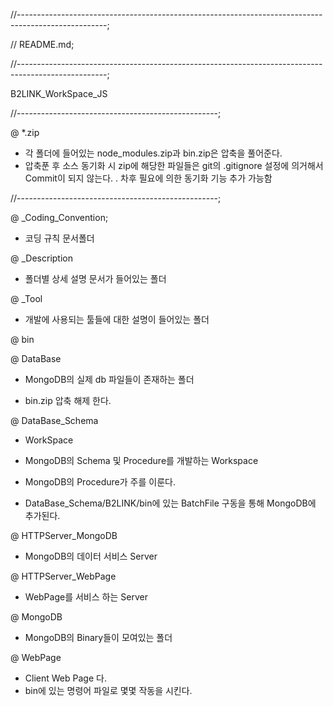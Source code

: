 //----------------------------------------------------------------------------------------------------;

//	README.md;

//----------------------------------------------------------------------------------------------------;

B2LINK_WorkSpace_JS

//--------------------------------------------------;

@ *.zip
 - 각 폴더에 들어있는 node_modules.zip과 bin.zip은 압축을 풀어준다.
 - 압축푼 후 소스 동기화 시 zip에 해당한 파일들은 git의 .gitignore 설정에 의거해서 Commit이 되지 않는다.
  . 차후 필요에 의한 동기화 기능 추가 가능함

//--------------------------------------------------;


@ _Coding_Convention;
 - 코딩 규칙 문서폴더


@ _Description
 - 폴더별 상세 설명 문서가 들어있는 폴더


@ _Tool
 - 개발에 사용되는 툴들에 대한 설명이 들어있는 폴더


@ bin


@ DataBase
 - MongoDB의 실제 db 파일들이 존재하는 폴더

 - bin.zip 압축 해제 한다.


@ DataBase_Schema
 - WorkSpace
 - MongoDB의 Schema 및 Procedure를 개발하는 Workspace
 - MongoDB의 Procedure가 주를 이룬다.

 - DataBase_Schema/B2LINK/bin에 있는 BatchFile 구동을 통해 MongoDB에 추가된다.


@ HTTPServer_MongoDB
 - MongoDB의 데이터 서비스 Server


@ HTTPServer_WebPage
 - WebPage를 서비스 하는 Server


@ MongoDB
 - MongoDB의 Binary들이 모여있는 폴더


@ WebPage
 - Client Web Page 다.
 - bin에 있는 명령어 파일로 몇몇 작동을 시킨다.